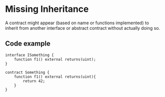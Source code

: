 # Missing Inheritance
A contract might appear (based on name or functions implemented) to inherit from another interface or abstract contract without actually doing so.

## Code example
```
interface ISomething {
    function f1() external returns(uint);
}

contract Something {
    function f1() external returns(uint){
        return 42;
    }
}
```
